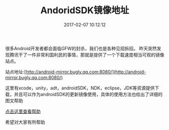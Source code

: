 ﻿---
title: AndoridSDK镜像地址
date: 2017-02-07 10:12:12
tags: Android
category: Android
---

很多Android开发者都会面临GFW的封杀，我们也是各种见招拆招。
昨天突然发现腾讯干了一件非常利国利民的事情，那就是提供了一个下载速度相当可观的镜像站点。

站点地址:[http://android-mirror.bugly.qq.com:8080/](http://android-mirror.bugly.qq.com:8080/)

这里有xcode，unity，adt，androidSDK，NDK，eclipse，JDK等资源提供下载，并且可以作为androidSDK的更新镜像使用，具体的使用方法也给出了详细的图文帮助

[点击这里查看帮助](http://android-mirror.bugly.qq.com:8080/include/usage.html)


希望对大家有所帮助


